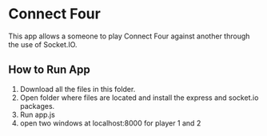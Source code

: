 # Connect Four

This app allows a someone to play Connect Four against another through the use of Socket.IO.

## How to Run App
1. Download all the files in this folder.
2. Open folder where files are located and install the express and socket.io packages.
3. Run app.js 
4. open two windows at localhost:8000 for player 1 and 2
